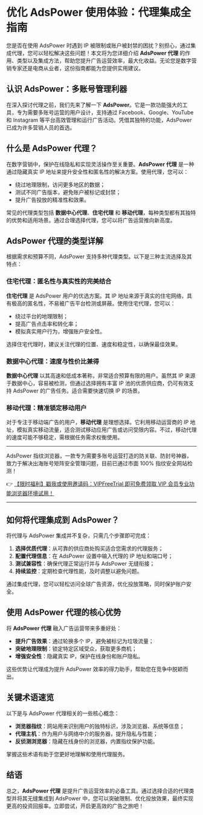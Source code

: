 # 优化 AdsPower 使用体验：代理集成全指南

您是否在使用 AdsPower 时遇到 IP 被限制或账户被封禁的困扰？别担心，通过集成代理，您可以轻松解决这些问题！本文将为您详细介绍 **AdsPower 代理** 的作用、类型以及集成方法，帮助您提升广告运营效率，最大化收益。无论您是数字营销专家还是电商从业者，这份指南都能为您提供实用建议。

## 认识 AdsPower：多账号管理利器

在深入探讨代理之前，我们先来了解一下 **AdsPower**。它是一款功能强大的工具，专为需要多账号运营的用户设计，支持通过 Facebook、Google、YouTube 和 Instagram 等平台高效管理和运行广告活动。凭借其独特的功能，AdsPower 已成为许多营销人员的首选。

## 什么是 AdsPower 代理？

在数字营销中，保护在线隐私和实现灵活操作至关重要。**AdsPower 代理** 是一种通过隐藏真实 IP 地址来提升安全性和匿名性的解决方案。使用代理，您可以：

- 绕过地理限制，访问更多地区的数据；
- 测试不同广告版本，避免账户被标记或封禁；
- 提升广告投放的精准性和效果。

常见的代理类型包括 **数据中心代理**、**住宅代理** 和 **移动代理**，每种类型都有其独特的优势和适用场景。通过合理选择代理，您可以将广告运营推向新高度。

## AdsPower 代理的类型详解

根据需求和预算不同，AdsPower 支持多种代理类型。以下是三种主流选择及其特点：

### 住宅代理：匿名性与真实性的完美结合

**住宅代理** 是 AdsPower 用户的优选方案。其 IP 地址来源于真实的住宅网络，具有极高的匿名性，不易被广告平台检测或屏蔽。使用住宅代理，您可以：

- 绕过平台的地理限制；
- 提高广告点击率和转化率；
- 模拟真实用户行为，增强账户安全性。

选择住宅代理时，建议关注代理的位置、速度和稳定性，以确保最佳效果。

### 数据中心代理：速度与性价比兼得

**数据中心代理** 以其高速和低成本著称，非常适合预算有限的用户。虽然其 IP 来源于数据中心，容易被检测，但通过选择拥有丰富 IP 池的优质供应商，仍可有效支持 AdsPower 的广告任务。适合需要快速切换 IP 的场景。

### 移动代理：精准锁定移动用户

对于专注于移动端广告的用户，**移动代理** 是理想选择。它利用移动运营商的 IP 地址，模拟真实移动流量，适合测试移动应用广告或访问受限内容。不过，移动代理的速度可能不够稳定，需根据任务需求权衡使用。

---

AdsPower 指纹浏览器，一款专为需要多账号运营打造的防关联、防封号神器，致力于解决出海账号矩阵安全管理问题，目前已通过市面 100% 指纹安全网站检测！

👉 [【限时福利】戳我或使用邀请码：VIPFreeTrial 即可免费领取 VIP 会员专业功能浏览器环境试用！](https://bit.ly/adspower_free)

---

## 如何将代理集成到 AdsPower？

将代理与 AdsPower 集成并不复杂，只需几个步骤即可完成：

1. **选择优质代理**：从可靠的供应商处购买适合您需求的代理服务；
2. **配置代理信息**：在 AdsPower 设置中输入代理的 IP 地址和端口号；
3. **测试兼容性**：确保代理正常运行并与 AdsPower 无缝衔接；
4. **持续监控**：定期检查代理性能，及时调整以避免问题。

通过集成代理，您可以轻松访问全球广告资源，优化投放策略，同时保护账户安全。

## 使用 AdsPower 代理的核心优势

将 **AdsPower 代理** 融入广告运营带来多重好处：

- **提升广告效果**：通过轮换多个 IP，避免被标记为垃圾流量；
- **突破地理限制**：锁定特定区域受众，获取更多商机；
- **增强安全性**：隐藏真实 IP，保护在线身份和账户隐私。

这些优势让代理成为提升 AdsPower 效率的得力助手，帮助您在竞争中脱颖而出。

## 关键术语速览

以下是与 AdsPower 代理相关的一些核心概念：

- **浏览器指纹**：网站用来识别用户的独特标识，涉及浏览器、系统等信息；
- **代理主机**：作为用户与网络中介的服务器，提升隐私与性能；
- **反侦测浏览器**：隐藏在线身份的浏览器，内置指纹保护功能。

掌握这些术语有助于您更好地理解和使用代理服务。

## 结语

总之，**AdsPower 代理** 是提升广告运营效率的必备工具。通过选择合适的代理类型并将其无缝集成到 AdsPower 中，您可以突破限制、优化投放效果，最终实现更高的投资回报率。立即尝试，开启更高效的广告之旅吧！